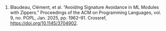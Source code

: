 1. Blaudeau, Clément, et al. “Avoiding Signature Avoidance in ML Modules with Zippers.” Proceedings of the ACM on Programming Languages, vol. 9, no. POPL, Jan. 2025, pp. 1962–91. Crossref, <https://doi.org/10.1145/3704902>.
